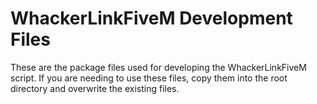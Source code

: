 # WhackerLinkFiveM Development Files
These are the package files used for developing the WhackerLinkFiveM script.
If you are needing to use these files, copy them into the root directory and overwrite the existing files.
